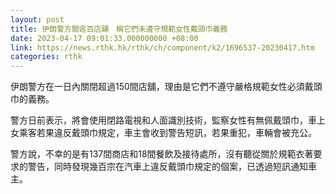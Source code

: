 ```yaml
---
layout: post
title: 伊朗警方關逾百店舖　稱它們未遵守規範女性戴頭巾義務
date: 2023-04-17 09:01:33.000000000 +08:00
link: https://news.rthk.hk/rthk/ch/component/k2/1696537-20230417.htm
categories: rthk
---
```


伊朗警方在一日內關閉超過150間店舖，理由是它們不遵守嚴格規範女性必須戴頭巾的義務。

警方日前表示，將會使用閉路電視和人面識別技術，監察女性有無佩戴頭巾，車上女乘客若果違反戴頭巾規定，車主會收到警告短訊，若果重犯，車輛會被充公。

警方說，不幸的是有137間商店和18間餐飲及接待處所，沒有聽從關於規範衣著要求的警告，同時發現幾百宗在汽車上違反戴頭巾規定的個案，已透過短訊通知車主。
